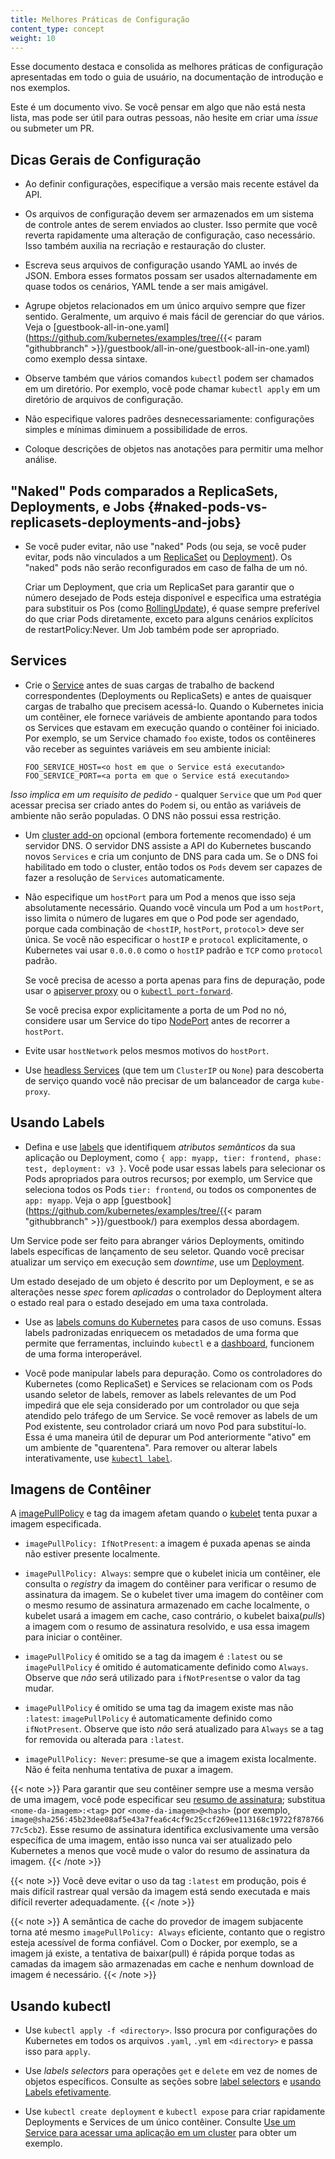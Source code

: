 ```yaml
---
title: Melhores Práticas de Configuração
content_type: concept
weight: 10
---
```


<!-- overview -->
Esse documento destaca e consolida as melhores práticas de configuração apresentadas em todo o guia de usuário,
na documentação de introdução e nos exemplos.

Este é um documento vivo. Se você pensar em algo que não está nesta lista, mas pode ser útil para outras pessoas,
não hesite em criar uma *issue* ou submeter um PR.


<!-- body -->
## Dicas Gerais de Configuração

- Ao definir configurações, especifique a versão mais recente estável da API.

- Os arquivos de configuração devem ser armazenados em um sistema de controle antes de serem enviados ao cluster.
Isso permite que você reverta rapidamente uma alteração de configuração, caso necessário. Isso também auxilia na recriação e restauração do cluster.

- Escreva seus arquivos de configuração usando YAML ao invés de JSON. Embora esses formatos possam ser usados alternadamente em quase todos os cenários, YAML tende a ser mais amigável.

- Agrupe objetos relacionados em um único arquivo sempre que fizer sentido. Geralmente, um arquivo é mais fácil de
gerenciar do que vários. Veja o [guestbook-all-in-one.yaml](https://github.com/kubernetes/examples/tree/{{< param "githubbranch" >}}/guestbook/all-in-one/guestbook-all-in-one.yaml) como exemplo dessa sintaxe.

- Observe também que vários comandos `kubectl` podem ser chamados em um diretório. Por exemplo, você pode chamar
`kubectl apply` em um diretório de arquivos de configuração.

- Não especifique valores padrões desnecessariamente: configurações simples e mínimas diminuem a possibilidade de erros.

- Coloque descrições de objetos nas anotações para permitir uma melhor análise.


## "Naked" Pods comparados a ReplicaSets, Deployments, e Jobs {#naked-pods-vs-replicasets-deployments-and-jobs}

- Se você puder evitar, não use "naked" Pods (ou seja, se você puder evitar, pods não vinculados a um [ReplicaSet](/docs/concepts/workloads/controllers/replicaset/) ou [Deployment](/docs/concepts/workloads/controllers/deployment/)). 
Os "naked" pods não serão reconfigurados em caso de falha de um nó.

  Criar um Deployment, que cria um ReplicaSet para garantir que o número desejado de Pods esteja disponível e especifica uma estratégia para substituir os Pos (como [RollingUpdate](/docs/concepts/workloads/controllers/deployment/#rolling-update-deployment)), é quase sempre preferível do que criar Pods diretamente, exceto para alguns cenários explícitos de restartPolicy:Never. Um Job também pode ser apropriado.


## Services

- Crie o [Service](/docs/concepts/services-networking/service/) antes de suas cargas de trabalho de backend correspondentes (Deployments ou ReplicaSets) e antes de quaisquer cargas de trabalho que precisem acessá-lo. Quando o 
Kubernetes inicia um contêiner, ele fornece variáveis de ambiente apontando para todos os Services que estavam em execução quando o contêiner foi iniciado. Por exemplo, se um Service chamado `foo` existe, todos os contêineres vão
receber as seguintes variáveis em seu ambiente inicial:

  ```shell
  FOO_SERVICE_HOST=<o host em que o Service está executando>
  FOO_SERVICE_PORT=<a porta em que o Service está executando>
  ```

*Isso implica em um requisito de pedido* - qualquer `Service` que um `Pod` quer acessar precisa ser criado antes do `Pod`em si, ou então as variáveis de ambiente não serão populadas. O DNS não possui essa restrição.

- Um [cluster add-on](/docs/concepts/cluster-administration/addons/) opcional (embora fortemente recomendado) é um servidor DNS. O
servidor DNS assiste a API do Kubernetes buscando novos `Services` e cria um conjunto de DNS para cada um. Se o DNS foi habilitado em todo o cluster, então todos os `Pods` devem ser capazes de fazer a resolução de `Services` automaticamente.

- Não especifique um `hostPort` para um Pod a menos que isso seja absolutamente necessário. Quando você vincula um Pod a um `hostPort`, isso limita o número de lugares em que o Pod pode ser agendado, porque cada
combinação de <`hostIP`, `hostPort`, `protocol`> deve ser única. Se você não especificar o `hostIP` e `protocol` explicitamente, o Kubernetes vai usar `0.0.0.0` como o `hostIP` padrão e `TCP` como `protocol` padrão.

  Se você precisa de acesso a porta apenas para fins de depuração, pode usar o [apiserver proxy](/docs/tasks/access-application-cluster/access-cluster/#manually-constructing-apiserver-proxy-urls) ou o [`kubectl port-forward`](/docs/tasks/access-application-cluster/port-forward-access-application-cluster/).

  Se você precisa expor explicitamente a porta de um Pod no nó, considere usar um Service do tipo [NodePort](/docs/concepts/services-networking/service/#nodeport) antes de recorrer a `hostPort`.

- Evite usar `hostNetwork` pelos mesmos motivos do `hostPort`.

- Use [headless Services](/docs/concepts/services-networking/service/#headless-services) (que tem um `ClusterIP` ou `None`) para descoberta de serviço quando você não precisar de um balanceador de carga `kube-proxy`.
## Usando Labels

- Defina e use [labels](/docs/concepts/overview/working-with-objects/labels/) que identifiquem _atributos semânticos_ da sua aplicação ou Deployment, como `{ app: myapp, tier: frontend, phase: test, deployment: v3 }`. Você pode usar essas labels para selecionar os Pods apropriados para outros recursos; por exemplo, um Service que seleciona todos os Pods `tier: frontend`, ou todos
os componentes de `app: myapp`. Veja o app [guestbook](https://github.com/kubernetes/examples/tree/{{< param "githubbranch" >}}/guestbook/) para exemplos dessa abordagem.

Um Service pode ser feito para abranger vários Deployments, omitindo labels específicas de lançamento de seu seletor. Quando você
precisar atualizar um serviço em execução sem _downtime_, use um [Deployment](/docs/concepts/workloads/controllers/deployment/).

Um estado desejado de um objeto é descrito por um Deployment, e se as alterações nesse _spec_ forem _aplicadas_ o controlador 
do Deployment altera o estado real para o estado desejado em uma taxa controlada.

- Use as [labels comuns do Kubernetes](/docs/concepts/overview/working-with-objects/common-labels/) para casos de uso comuns.
Essas labels padronizadas enriquecem os metadados de uma forma que permite que ferramentas, incluindo `kubectl` e a [dashboard](/docs/tasks/access-application-cluster/web-ui-dashboard), funcionem de uma forma interoperável.

- Você pode manipular labels para depuração. Como os controladores do Kubernetes (como ReplicaSet) e Services se relacionam com os Pods usando seletor de labels, remover as labels relevantes de um Pod impedirá que ele seja considerado por um controlador ou que
seja atendido pelo tráfego de um Service. Se você remover as labels de um Pod existente, seu controlador criará um novo Pod para
substituí-lo. Essa é uma maneira útil de depurar um Pod anteriormente "ativo" em um ambiente de "quarentena". Para remover ou
alterar labels interativamente, use [`kubectl label`](/docs/reference/generated/kubectl/kubectl-commands#label).


## Imagens de Contêiner

A [imagePullPolicy](/docs/concepts/containers/images/#updating-images)  e tag da imagem afetam quando o [kubelet](/docs/reference/command-line-tools-reference/kubelet/) tenta puxar a imagem especificada.

- `imagePullPolicy: IfNotPresent`: a imagem é puxada apenas se ainda não estiver presente localmente.

- `imagePullPolicy: Always`: sempre que o kubelet inicia um contêiner, ele consulta o *registry* da imagem do contêiner para verificar o resumo de assinatura da imagem. Se o kubelet tiver uma imagem do contêiner com o mesmo resumo de assinatura
armazenado em cache localmente, o kubelet usará a imagem em cache, caso contrário, o kubelet baixa(*pulls*) a imagem com o resumo de assinatura resolvido, e usa essa imagem para iniciar o contêiner.

- `imagePullPolicy` é omitido se a tag da imagem é `:latest` ou se `imagePullPolicy` é omitido é automaticamente definido como `Always`. Observe que _não_ será utilizado para `ifNotPresent`se o valor da tag mudar.

- `imagePullPolicy` é omitido se uma tag da imagem existe mas não `:latest`: `imagePullPolicy` é automaticamente definido como `ifNotPresent`. Observe que isto _não_ será atualizado para `Always` se a tag for removida ou alterada para `:latest`.

- `imagePullPolicy: Never`: presume-se que a imagem exista localmente. Não é feita nenhuma tentativa de puxar a imagem.

{{< note >}}
Para garantir que seu contêiner sempre use a mesma versão de uma imagem, você pode especificar seu [resumo de assinatura](https://docs.docker.com/engine/reference/commandline/pull/#pull-an-image-by-digest-immutable-identifier); 
substitua `<nome-da-imagem>:<tag>` por `<nome-da-imagem>@<hash>` (por exemplo, `image@sha256:45b23dee08af5e43a7fea6c4cf9c25ccf269ee113168c19722f87876677c5cb2`). Esse resumo de assinatura identifica exclusivamente uma versão 
específica de uma imagem, então isso nunca vai ser atualizado pelo Kubernetes a menos que você mude o valor do resumo de assinatura da imagem.
{{< /note >}}

{{< note >}}
Você deve evitar o uso da tag `:latest` em produção, pois é mais difícil rastrear qual versão da imagem está sendo executada e mais difícil reverter adequadamente. 
{{< /note >}}

{{< note >}}
A semântica de cache do provedor de imagem subjacente torna até mesmo `imagePullPolicy: Always` eficiente, contanto que o registro esteja acessível de forma confiável. Com o Docker, por exemplo, se a imagem já existe, a tentativa de baixar(pull) é rápida porque todas as camadas da imagem são armazenadas em cache e nenhum download de imagem é necessário.
{{< /note >}}

## Usando kubectl

- Use `kubectl apply -f <directory>`. Isso procura por configurações do Kubernetes em todos os arquivos `.yaml`, `.yml` em `<directory>` e passa isso para `apply`.

- Use *labels selectors* para operações `get` e `delete` em vez de nomes de objetos específicos. Consulte as seções sobre [label selectors](/docs/concepts/overview/working-with-objects/labels/#label-selectors)
e [usando Labels efetivamente](/docs/concepts/cluster-administration/manage-deployment/#using-labels-effectively).

- Use `kubectl create deployment` e `kubectl expose` para criar rapidamente Deployments e Services de um único contêiner. Consulte [Use um Service para acessar uma aplicação em um cluster](/docs/tasks/access-application-cluster/service-access-application-cluster/) para obter um exemplo.